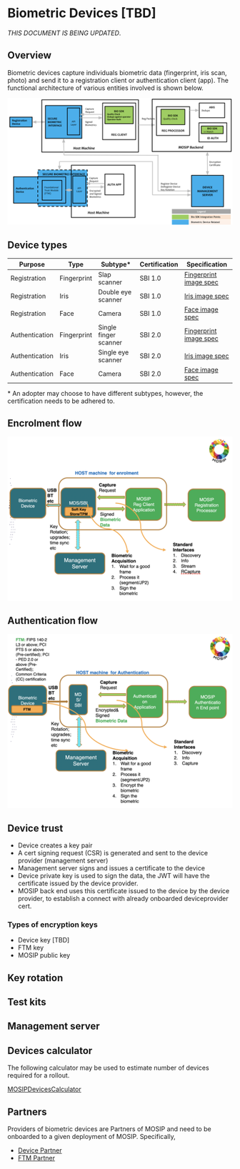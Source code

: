 # Biometric Devices [TBD]

_THIS DOCUMENT IS BEING UPDATED_.

## Overview
Biometric devices capture individuals biometric data (fingerprint, iris scan, photo) and send it to a registration client or authentication client (app). The functional architecture of various entities involved is shown below.

![](_images/sdk.png)

## Device types 
|Purpose|Type|Subtype\*|Certification|Specification|
|---|---|---|---|---|
|Registration|Fingerprint|Slap scanner|SBI 1.0|[Fingerprint image spec](biometric-image-specification.md#fingerprint)|
|Registration|Iris|Double eye scanner|SBI 1.0|[Iris image spec](biometric-image-specification.md#iris)|
|Registration|Face|Camera|SBI 1.0|[Face image spec](biometric-image-specification.md#face)|
|Authentication|Fingerprint|Single finger scanner|SBI 2.0|[Fingerprint image spec](biometric-image-specification.md#fingerprint)|
|Authentication|Iris|Single eye scanner|SBI 2.0|[Iris image spec](biometric-image-specification.md#iris)|
|Authentication|Face|Camera|SBI 2.0|[Face image spec](biometric-image-specification.md#face)|

\* An adopter may choose to have different subtypes, however, the certification needs to be adhered to.

## Encrolment flow

![](_images/devices-enrolment.png)

## Authentication flow

![](_images/devices-authentication.png)

## Device trust 
* Device creates a key pair
* A cert signing request (CSR) is generated and sent to the device provider (management server)
* Management server signs and issues a certificate to the device
* Device private key is used to sign the data, the JWT will have the certificate issued by the device provider.
* MOSIP back end uses this certificate issued to the device by the device provider, to establish a connect with already onboarded deviceprovider cert.


### Types of encryption keys
* Device key [TBD]
* FTM key
* MOSIP public key


## Key rotation

## Test kits

## Management server

## Devices calculator 
The following calculator may be used to estimate number of devices required for a rollout. 

[MOSIPDevicesCalculator](_files/mosip-devices-calculator.xls)

## Partners
Providers of biometric devices are Partners of MOSIP and need to be onboarded to a given deployment of MOSIP. Specifically,
* [Device Partner](partners.md#device-partner-dp)
* [FTM Partner](partners.md#ftm-partner-ftmp)
 






